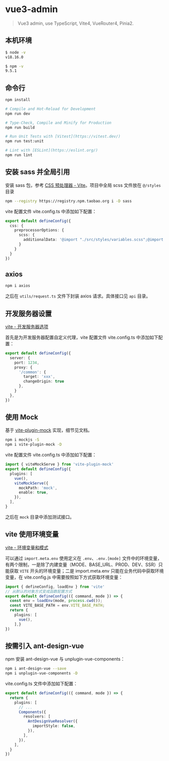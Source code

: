 # vue3-admin

> Vue3 admin, use TypeScript, Vite4, VueRouter4, Pinia2.

## 本机环境
```sh
$ node -v
v18.16.0

$ npm -v
9.5.1
```

## 命令行
```sh
npm install

# Compile and Hot-Reload for Development
npm run dev

# Type-Check, Compile and Minify for Production
npm run build

# Run Unit Tests with [Vitest](https://vitest.dev/)
npm run test:unit

# Lint with [ESLint](https://eslint.org/)
npm run lint
```

## 安装 sass 并全局引用
安装 sass 包，参考 [CSS 预处理器 - Vite](https://cn.vitejs.dev/guide/features.html#css-pre-processors)。项目中全局 scss 文件放在 `@/styles` 目录
```sh
npm --registry https://registry.npm.taobao.org i -D sass
```

vite 配置文件 vite.config.ts 中添加如下配置：
```ts
export default defineConfig({
  css: {
    preprocessorOptions: {
      scss: {
        additionalData: '@import "./src/styles/variables.scss";@import "./src/styles/mixin.scss";'
      }
    }
  }
})
```

## axios

```sh
npm i axios
```

之后在 `utils/request.ts` 文件下封装 axios 请求。具体接口见 `api` 目录。

## 开发服务器设置
[vite - 开发服务器选项](https://cn.vitejs.dev/config/server-options.html#server-host)

首先是为开发服务器配置自定义代理，vite 配置文件 vite.config.ts 中添加如下配置：
```ts
export default defineConfig({
  server: {
    port: 1234,
    proxy: {
      '/common': {
        target: 'xxx',
        changeOrigin: true
      },
    }
  },
})
```

## 使用 Mock
基于 [vite-plugin-mock](https://github.com/vbenjs/vite-plugin-mock) 实现，细节见文档。
```sh
npm i mockjs -S
npm i vite-plugin-mock -D
```

vite 配置文件 vite.config.ts 中添加如下配置：

```ts
import { viteMockServe } from 'vite-plugin-mock'
export default defineConfig({
  plugins: [
    vue(),
    viteMockServe({
      mockPath: 'mock',
      enable: true,
    }),
  ],
}
```

之后在 `mock` 目录中添加测试接口。


## vite 使用环境变量
[vite - 环境变量和模式](https://cn.vitejs.dev/guide/env-and-mode.html)

可以通过 `import.meta.env` 使用定义在 `.env`、`.env.[mode]` 文件中的环境变量，有两个限制，一是除了内建变量（MODE、BASE_URL、PROD、DEV、SSR）只能获取 `VITE` 开头的环境变量；二是 import.meta.env 只能在业务代码中获取环境变量，在 vite.config.js 中需要按照如下方式获取环境变量：
```ts
import { defineConfig, loadEnv } from 'vite'
// 从默认的对象方式变成函数配置方式
export default defineConfig(({ command, mode }) => {
  const env = loadEnv(mode, process.cwd());
  const VITE_BASE_PATH = env.VITE_BASE_PATH;
  return {
    plugins: [
      vue(),
    ],}
})
```

## 按需引入 ant-design-vue

npm 安装 ant-design-vue 与 unplugin-vue-components：
```sh
npm i ant-design-vue --save 
npm i unplugin-vue-components -D
```

vite.config.ts 文件中添加如下配置：
```ts
export default defineConfig(({ command, mode }) => {
  return {
    plugins: [
      // ...
      Components({
        resolvers: [
          AntDesignVueResolver({
            importStyle: false,
          }),
        ],
      }),
    ],
  }
})
```

